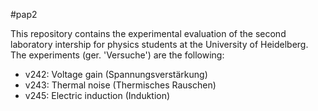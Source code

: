 #pap2

This repository contains the experimental evaluation of the second laboratory intership for physics students at the University of Heidelberg. The experiments (ger. 'Versuche') are the following:

- v242: Voltage gain (Spannungsverstärkung)
- v243: Thermal noise (Thermisches Rauschen)
- v245: Electric induction (Induktion)
